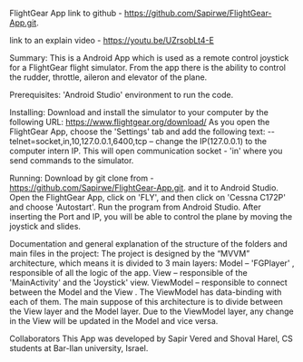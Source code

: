 FlightGear App
link to github - https://github.com/Sapirwe/FlightGear-App.git.

link to an explain video - https://youtu.be/UZrsobLt4-E

Summary:
This is a Android App which is used as a remote control joystick for a FlightGear flight simulator. From the app there is the ability to control the rudder, throttle, aileron and elevator of the plane.

Prerequisites:
'Android Studio' environment to run the code.

Installing:
Download and install the simulator to your computer by the following URL: https://www.flightgear.org/download/
As you open the FlightGear App, choose the 'Settings' tab and add the following text:
--telnet=socket,in,10,127.0.0.1,6400,tcp – change the IP(127.0.0.1) to the computer intern IP.
This will open communication socket - 'in' where you send commands to the simulator.

Running:
Download by git clone from -https://github.com/Sapirwe/FlightGear-App.git. and it to Android Studio.
Open the FlightGear App, click on 'FLY', and then click on 'Cessna C172P' and choose 'Autostart'.
Run the program from Android Studio.
After inserting the Port and IP, you will be able to control the plane by moving the joystick and slides.

Documentation and general explanation of the structure of the folders and main files in the project:
The project is designed by the “MVVM” architecture, which means it is divided to 3 main layers:
Model – 'FGPlayer' , responsible of all the logic of the app.
View – responsible of the 'MainActivity' and the 'Joystick' view.
ViewModel – responsible to connect between the Model and the View . The ViewModel has data-binding with each of them.
The main suppose of this architecture is to divide between the View layer and the Model layer. Due to the ViewModel layer, any change in the View will be updated in the Model and vice versa.

Collaborators
This App was developed by Sapir Vered and Shoval Harel, CS students at Bar-Ilan university, Israel.
